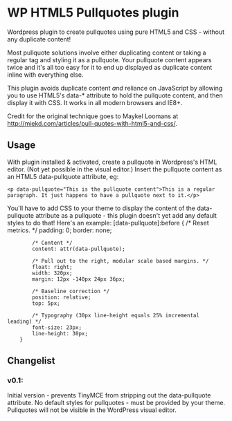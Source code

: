 WP HTML5 Pullquotes plugin
==========================

Wordpress plugin to create pullquotes using pure HTML5 and CSS - without any duplicate content!

Most pullquote solutions involve either duplicating content or taking a regular tag and styling it as a pullquote. Your pullquote content appears twice and it's all too easy for it to end up displayed as duplicate content inline with everything else.

This plugin avoids duplicate content *and* reliance on JavaScript by allowing you to use HTML5's data-* attribute to hold the pullquote content, and then display it with CSS. It works in all modern browsers and IE8+.

Credit for the original technique goes to Maykel Loomans at http://miekd.com/articles/pull-quotes-with-html5-and-css/.

Usage
--------------------------
With plugin installed & activated, create a pullquote in Wordpress's HTML editor. (Not yet possible in the visual editor.) Insert the pullquote content as an HTML5 data-pullquote attribute, eg:

	<p data-pullquote="This is the pullquote content">This is a regular paragraph. It just happens to have a pullquote next to it.</p>

You'll have to add CSS to your theme to display the content of the data-pullquote attribute as a pullquote - this plugin doesn't yet add any default styles to do that! Here's an example:
		[data-pullquote]:before {
			/* Reset metrics. */
			padding: 0;
			border: none;
	
			/* Content */
			content: attr(data-pullquote);
	
			/* Pull out to the right, modular scale based margins. */
			float: right;
			width: 320px;
			margin: 12px -140px 24px 36px;
	
			/* Baseline correction */
			position: relative;
			top: 5px;
	
			/* Typography (30px line-height equals 25% incremental leading) */
			font-size: 23px;
			line-height: 30px;
		}

Changelist
--------------------------

### v0.1:
Initial version - prevents TinyMCE from stripping out the data-pullquote attribute.
No default styles for pullquotes - must be provided by your theme.
Pullquotes will not be visible in the WordPress visual editor.
